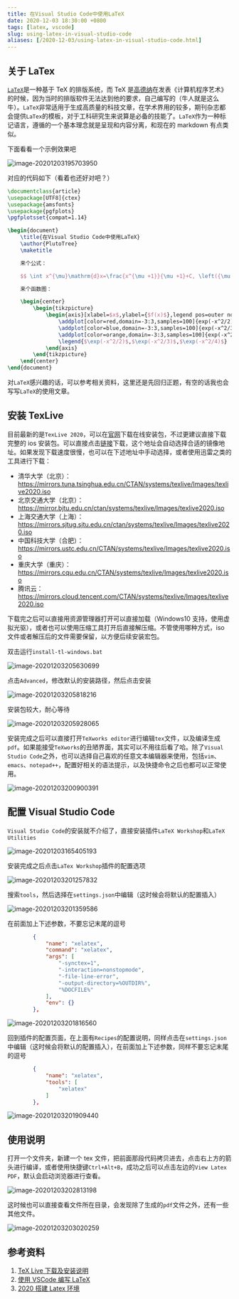 ```yaml
---
title: 在Visual Studio Code中使用LaTeX
date: 2020-12-03 18:30:00 +0800
tags: [latex, vscode]
slug: using-latex-in-visual-studio-code
aliases: [/2020-12-03/using-latex-in-visual-studio-code.html]
---
```


## 关于 LaTex

[`LaTeX`](https://zh.wikipedia.org/wiki/LaTeX)是一种基于 TeX 的排版系统，而 TeX 是[高德纳](https://zh.wikipedia.org/wiki/%E9%AB%98%E5%BE%B7%E7%BA%B3)在发表《计算机程序艺术》的时候，因为当时的排版软件无法达到他的要求，自己编写的（牛人就是这么牛）。`LaTeX`非常适用于生成高质量的科技文章，在学术界用的较多，期刊杂志都会提供`LaTex`的模板，对于工科研究生来说算是必备的技能了。`LaTeX`作为一种标记语言，遵循的一个基本理念就是呈现和内容分离，和现在的 markdown 有点类似。

下面看看一个示例效果吧

![image-20201203195703950](https://pic-1251468582.picsh.myqcloud.com/pic/2021/11/04/724e0b.png)

对应的代码如下（看着也还好对吧？）

```latex
\documentclass{article}
\usepackage[UTF8]{ctex}
\usepackage{amsfonts}
\usepackage{pgfplots}
\pgfplotsset{compat=1.14}

\begin{document}
    \title{在Visual Studio Code中使用LaTeX}
    \author{PlutoTree}
    \maketitle

    来个公式：

    $$ \int x^{\mu}\mathrm{d}x=\frac{x^{\mu +1}}{\mu +1}+C, \left({\mu \neq -1}\right) $$

    来个函数图：

    \begin{center}
        \begin{tikzpicture}
            \begin{axis}[xlabel=$x$,ylabel={$f(x)$},legend pos=outer north east,axis lines=left]
                \addplot[color=red,domain=-3:3,samples=100]{exp(-x^2/2)};
                \addplot[color=blue,domain=-3:3,samples=100]{exp(-x^2/3)};
                \addplot[color=orange,domain=-3:3,samples=100]{exp(-x^2/4)};
                \legend{$\exp(-x^2/2)$,$\exp(-x^2/3)$,$\exp(-x^2/4)$}
            \end{axis}
        \end{tikzpicture}
    \end{center}
\end{document}
```

对`LaTeX`感兴趣的话，可以参考相关资料，这里还是先回归正题，有空的话我也会写写`LaTeX`的使用文章。

## 安装 TexLive

目前最新的是`TexLive 2020`，可以在[官网](https://www.tug.org/texlive/)下载在线安装包，不过更建议直接下载完整的 ios 安装包。可以直接点击[链接](http://mirror.ctan.org/systems/texlive/Images/texlive2020.iso)下载，这个地址会自动选择合适的镜像地址。如果发现下载速度很慢，也可以在下述地址中手动选择，或者使用迅雷之类的工具进行下载：

- 清华大学（北京）：<https://mirrors.tuna.tsinghua.edu.cn/CTAN/systems/texlive/Images/texlive2020.iso>
- 北京交通大学（北京）：<https://mirror.bjtu.edu.cn/ctan/systems/texlive/Images/texlive2020.iso>
- 上海交通大学（上海）：<https://mirrors.sjtug.sjtu.edu.cn/ctan/systems/texlive/Images/texlive2020.iso>
- 中国科技大学（合肥）：<https://mirrors.ustc.edu.cn/CTAN/systems/texlive/Images/texlive2020.iso>
- 重庆大学（重庆）：<https://mirrors.cqu.edu.cn/CTAN/systems/texlive/Images/texlive2020.iso>
- 腾讯云：<https://mirrors.cloud.tencent.com/CTAN/systems/texlive/Images/texlive2020.iso>

下载完之后可以直接用资源管理器打开可以直接加载（Windows10 支持，使用虚拟光驱），或者也可以使用压缩工具打开后直接解压缩。不管使用哪种方式，iso 文件或者解压后的文件需要保留，以方便后续安装宏包。

双击运行`install-tl-windows.bat`

![image-20201203205630699](https://pic-1251468582.picsh.myqcloud.com/pic/2021/11/04/dc45e7.png)

点击`Advanced`，修改默认的安装路径，然后点击安装

![image-20201203205818216](https://pic-1251468582.picsh.myqcloud.com/pic/2021/11/04/25c3de.png)

安装包较大，耐心等待

![image-20201203205928065](https://pic-1251468582.picsh.myqcloud.com/pic/2021/11/04/58d3d3.png)

安装完成之后可以直接打开`TeXworks editor`进行编辑`tex`文件，以及编译生成`pdf`。如果能接受`TeXworks`的丑陋界面，其实可以不用往后看了哈。除了`Visual Studio Code`之外，也可以选择自己喜欢的任意文本编辑器来使用，包括`vim`、`emacs`、`notepad++`，配置好相关的语法提示，以及快捷命令之后也都可以正常使用。

![image-20201203200900391](https://pic-1251468582.picsh.myqcloud.com/pic/2021/11/04/b61eb4.png)

## 配置 Visual Studio Code

`Visual Studio Code`的安装就不介绍了，直接安装插件`LaTeX Workshop`和`LaTeX Utilities`

![image-20201203165405193](https://pic-1251468582.picsh.myqcloud.com/pic/2021/11/04/281094.png)

安装完成之后点击`LaTex Workshop`插件的配置选项

![image-20201203201257832](https://pic-1251468582.picsh.myqcloud.com/pic/2021/11/04/8c4677.png)

搜索`tools`，然后选择在`settings.json`中编辑（这时候会将默认的配置插入）

![image-20201203201359586](https://pic-1251468582.picsh.myqcloud.com/pic/2021/11/04/c0743f.png)

在前面加上下述参数，不要忘记末尾的逗号

```json
        {
            "name": "xelatex",
            "command": "xelatex",
            "args": [
                "-synctex=1",
                "-interaction=nonstopmode",
                "-file-line-error",
                "-output-directory=%OUTDIR%",
                "%DOCFILE%"
            ],
            "env": {}
        },
```

![image-20201203201816560](https://pic-1251468582.picsh.myqcloud.com/pic/2021/11/04/faef01.png)

回到插件的配置页面，在上面有`Recipes`的配置说明，同样点击在`settings.json`中编辑（这时候会将默认的配置插入），在前面加上下述参数，同样不要忘记末尾的逗号

```json
        {
            "name": "xelatex",
            "tools": [
                "xelatex"
            ]
        },
```

![image-20201203201909440](https://pic-1251468582.picsh.myqcloud.com/pic/2021/11/04/b3b213.png)

## 使用说明

打开一个文件夹，新建一个 tex 文件，把前面那段代码拷贝进去，点击右上方的箭头进行编译，或者使用快捷键`Ctrl+Alt+B`，成功之后可以点击左边的`View Latex PDF`，默认会启动浏览器进行查看。

![image-20201203202813198](https://pic-1251468582.picsh.myqcloud.com/pic/2021/11/04/68579a.png)

这时候也可以直接查看文件所在目录，会发现除了生成的`pdf`文件之外，还有一些其他文件。

![image-20201203203020259](https://pic-1251468582.picsh.myqcloud.com/pic/2021/11/04/826905.png)

## 参考资料

1. [TeX Live 下载及安装说明](https://liam.page/texlive/)
2. [使用 VSCode 编写 LaTeX](https://zhuanlan.zhihu.com/p/38178015)
3. [2020 搭建 Latex 环境](https://zhuanlan.zhihu.com/p/58811994)
